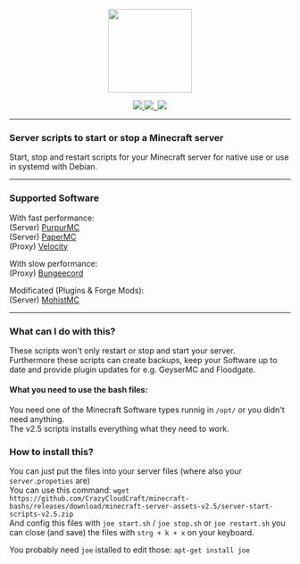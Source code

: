 <p align="center">
    <img src="https://crazycloudcraft.de/wp-content/uploads/2021/04/cropped-crazycloudcraft-icon-server.png" width="150">
</a>
<p align="center">
    <a href="https://github.com/CrazyCloudCraft/minecraft-bashs/releases">
        <img src="https://img.shields.io/github/v/release/CrazyCloudCraft/minecraft-bashs?color=%2350AFFF&label=latest%20release&logo=FutureLearn&logoColor=50AFFF&style=flat-square" />
    </a>
    <a href="https://github.com/CrazyCloudCraft/minecraft-bashs/releases">
        <img src="https://img.shields.io/github/downloads/CrazyCloudCraft/minecraft-bashs/total?color=green&label=Downloads&logo=GitHub&logoColor=74FF00&style=flat-square" />
    </a>
    <a href="https://github.com/CrazyCloudCraft/minecraft-bashs/wiki">
        <img src="" />
    </a>
    <a href="main">
        <img src="https://img.shields.io/github/commits-since/CrazyCloudCraft/minecraft-bashs/v2.5.0/master?color=DDFF50&label=commits&logo=GitHub&style=flat-square" />
    </a>
  
--- 
### Server scripts to start or stop a Minecraft server
Start, stop and restart scripts for your Minecraft server for native use or use in systemd with Debian.  
  
---
### Supported Software  
With fast performance:  
(Server) [PurpurMC](https://purpurmc.org)  
(Server) [PaperMC](https://papermc.io)  
(Proxy) [Velocity](https://velocitypowered.com)  

With slow performance:  
(Proxy) [Bungeecord](https://spigotmc.org)  
  
Modificated (Plugins & Forge Mods):  
(Server) [MohistMC](https://mohistmc.com)  
  
---
### What can I do with this?
These scripts won't only restart or stop and start your server.  
Furthermore these scripts can create backups, keep your Software up to date and provide plugin updates for e.g. GeyserMC and Floodgate.
  
#### What you need to use the bash files:
You need one of the Minecraft Software types runnig in `/opt/` or you didn't need anything.  
The v2.5 scripts installs everything what they need to work.  
  
### How to install this?

You can just put the files into your server files (where also your `server.propeties` are)  
You can use this command: `wget https://github.com/CrazyCloudCraft/minecraft-bashs/releases/download/minecraft-server-assets-v2.5/server-start-scripts-v2.5.zip`  
And config this files with `joe start.sh` / `joe stop.sh` or `joe restart.sh` you can close (and save) the files with `strg + k + x` on your keyboard.  
  
You probably need `joe` istalled to edit those: `apt-get install joe`  
  
